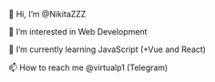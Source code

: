 👋 Hi, I’m @NikitaZZZ

👀 I’m interested in Web Development

🌱 I’m currently learning JavaScript (+Vue and React)

📫 How to reach me @virtualp1 (Telegram)

